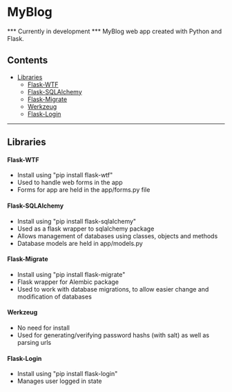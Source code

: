 # MyBlog
*** Currently in development ***
MyBlog web app created with Python and Flask. 

## Contents
* [Libraries](#lib)
    * [Flask-WTF](#flask-wtf)
    * [Flask-SQLAlchemy](#sql-alc)
    * [Flask-Migrate](#flask-mig)
    * [Werkzeug](#werk)
    * [Flask-Login](#flask-log)


---

## <a name="lib"></a>Libraries
   #### <a name='flask-wtf'></a>Flask-WTF
   - Install using "pip install flask-wtf"
   - Used to handle web forms in the app
   - Forms for app are held in the app/forms.py file

   #### <a name='sql-alc'></a>Flask-SQLAlchemy
   - Install using "pip install flask-sqlalchemy"
   - Used as a flask wrapper to sqlalchemy package
   - Allows management of databases using classes, objects and methods
   - Database models are held in app/models.py

   #### <a name='flask-mig'></a>Flask-Migrate
   - Install using "pip install flask-migrate"
   - Flask wrapper for Alembic package
   - Used to work with database migrations, to allow easier change and modification of databases

   #### <a name='werk'></a>Werkzeug
   - No need for install
   - Used for generating/verifying password hashs (with salt) as well as parsing urls

   #### <a name='flask-log'></a>Flask-Login
   - Install using "pip install flask-login"
   - Manages user logged in state


